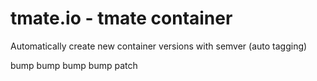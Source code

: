 # tmate.io - tmate container

Automatically create new container versions with semver (auto tagging)

bump
bump
bump
bump
patch
